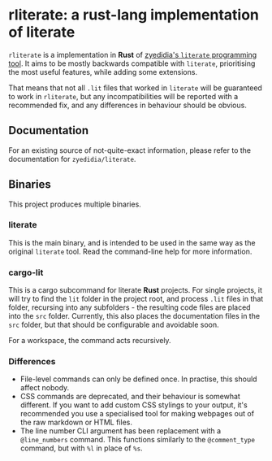 # rliterate: a rust-lang implementation of literate

`rliterate` is a implementation in **Rust** of [zyedidia's `literate` programming tool](https://github.com/zyedidia/literate). It aims to be mostly backwards compatible with `literate`, prioritising the most useful features, while adding some extensions. 

That means that not all `.lit` files that worked in `literate` will be guaranteed to work in `rliterate`, but any incompatibilities will be reported with a recommended fix, and any differences in behaviour should be obvious.

## Documentation

For an existing source of not-quite-exact information, please refer to the documentation for `zyedidia/literate`. 

## Binaries

This project produces multiple binaries.

### literate

This is the main binary, and is intended to be used in the same way as the original `literate` tool. Read the command-line help for more information.

### cargo-lit

This is a cargo subcommand for literate **Rust** projects. For single projects, it will try to find the `lit` folder in the project root, and process `.lit` files in that folder, recursing into any subfolders - the resulting code files are placed into the `src` folder. Currently, this also places the documentation files in the `src` folder, but that should be configurable and avoidable soon.

For a workspace, the command acts recursively.

### Differences

 - File-level commands can only be defined once. In practise, this should affect nobody.
 - CSS commands are deprecated, and their behaviour is somewhat different. If you want to add custom CSS stylings to your output, it's recommended you use a specialised tool for making webpages out of the raw markdown or HTML files.
 - The line number CLI argument has been replacement with a `@line_numbers` command. This functions similarly to the `@comment_type` command, but with `%l` in place of `%s`.
